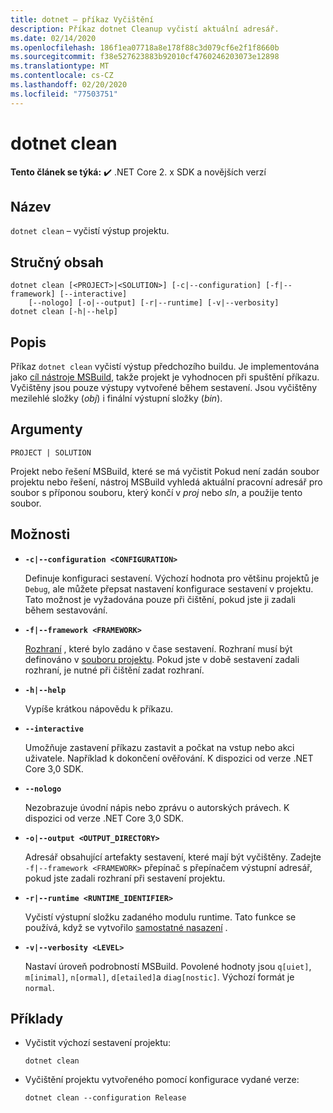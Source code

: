 ```yaml
---
title: dotnet – příkaz Vyčištění
description: Příkaz dotnet Cleanup vyčistí aktuální adresář.
ms.date: 02/14/2020
ms.openlocfilehash: 186f1ea07718a8e178f88c3d079cf6e2f1f8660b
ms.sourcegitcommit: f38e527623883b92010cf4760246203073e12898
ms.translationtype: MT
ms.contentlocale: cs-CZ
ms.lasthandoff: 02/20/2020
ms.locfileid: "77503751"
---
```

# <a name="dotnet-clean"></a>dotnet clean

**Tento článek se týká:** ✔️ .NET Core 2. x SDK a novějších verzí

## <a name="name"></a>Název

`dotnet clean` – vyčistí výstup projektu.

## <a name="synopsis"></a>Stručný obsah

```dotnetcli
dotnet clean [<PROJECT>|<SOLUTION>] [-c|--configuration] [-f|--framework] [--interactive]
    [--nologo] [-o|--output] [-r|--runtime] [-v|--verbosity]
dotnet clean [-h|--help]
```

## <a name="description"></a>Popis

Příkaz `dotnet clean` vyčistí výstup předchozího buildu. Je implementována jako [cíl nástroje MSBuild](/visualstudio/msbuild/msbuild-targets), takže projekt je vyhodnocen při spuštění příkazu. Vyčištěny jsou pouze výstupy vytvořené během sestavení. Jsou vyčištěny mezilehlé složky (*obj*) i finální výstupní složky (*bin*).

## <a name="arguments"></a>Argumenty

`PROJECT | SOLUTION`

Projekt nebo řešení MSBuild, které se má vyčistit Pokud není zadán soubor projektu nebo řešení, nástroj MSBuild vyhledá aktuální pracovní adresář pro soubor s příponou souboru, který končí v *proj* nebo *sln*, a použije tento soubor.

## <a name="options"></a>Možnosti

* **`-c|--configuration <CONFIGURATION>`**

  Definuje konfiguraci sestavení. Výchozí hodnota pro většinu projektů je `Debug`, ale můžete přepsat nastavení konfigurace sestavení v projektu. Tato možnost je vyžadována pouze při čištění, pokud jste ji zadali během sestavování.

* **`-f|--framework <FRAMEWORK>`**

  [Rozhraní](../../standard/frameworks.md) , které bylo zadáno v čase sestavení. Rozhraní musí být definováno v [souboru projektu](csproj.md). Pokud jste v době sestavení zadali rozhraní, je nutné při čištění zadat rozhraní.

* **`-h|--help`**

  Vypíše krátkou nápovědu k příkazu.

* **`--interactive`**

  Umožňuje zastavení příkazu zastavit a počkat na vstup nebo akci uživatele. Například k dokončení ověřování. K dispozici od verze .NET Core 3,0 SDK.

* **`--nologo`**

  Nezobrazuje úvodní nápis nebo zprávu o autorských právech. K dispozici od verze .NET Core 3,0 SDK.

* **`-o|--output <OUTPUT_DIRECTORY>`**

  Adresář obsahující artefakty sestavení, které mají být vyčištěny. Zadejte `-f|--framework <FRAMEWORK>` přepínač s přepínačem výstupní adresář, pokud jste zadali rozhraní při sestavení projektu.

* **`-r|--runtime <RUNTIME_IDENTIFIER>`**

  Vyčistí výstupní složku zadaného modulu runtime. Tato funkce se používá, když se vytvořilo [samostatné nasazení](../deploying/index.md#publish-self-contained) .

* **`-v|--verbosity <LEVEL>`**

  Nastaví úroveň podrobností MSBuild. Povolené hodnoty jsou `q[uiet]`, `m[inimal]`, `n[ormal]`, `d[etailed]`a `diag[nostic]`. Výchozí formát je `normal`.

## <a name="examples"></a>Příklady

* Vyčistit výchozí sestavení projektu:

  ```dotnetcli
  dotnet clean
  ```

* Vyčištění projektu vytvořeného pomocí konfigurace vydané verze:

  ```dotnetcli
  dotnet clean --configuration Release
  ```
